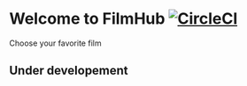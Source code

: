 # Welcome to FilmHub  [![CircleCI](https://circleci.com/gh/orma4/FilmHub.svg?style=svg)](https://circleci.com/gh/orma4/FilmHub)

Choose your favorite film

## Under developement

